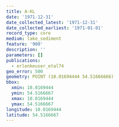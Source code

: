 ```yaml
---
title: A-KL
date: '1971-12-31'
date_collected_latest: '1971-12-31'
date_collected_earliest: '1971-01-01'
record_type: core
medium: lake_sediment
feature: '900'
description: ''
parameters: []
publications:
  - erlenkeuser_etal74
geo_error: 500
geometry: POINT (10.01694444 54.51666666)
bbox:
  xmin: 10.0169444
  ymin: 54.5166667
  xmax: 10.0169444
  ymax: 54.5166667
longitude: 10.0169444
latitude: 54.5166667
---
```

